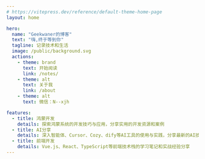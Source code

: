 ```yaml
---
# https://vitepress.dev/reference/default-theme-home-page
layout: home

hero:
  name: "Geekwaner的博客"
  text: "嗨,终于等到你"
  tagline: 记录技术和生活
  image: /public/background.svg
  actions:
    - theme: brand
      text: 开始阅读
      link: /notes/
    - theme: alt
      text: 关于我
      link: /about
    - theme: alt
      text: 微信：N--xjh

features:
  - title: 鸿蒙开发
    details: 探索鸿蒙系统的开发技巧与应用，分享实用的开发资源和案例
  - title: AI分享
    details: 深入智能体、Cursor、Cozy、dify等AI工具的使用与实践，分享最新的AI技术动态
  - title: 前端开发
    details: Vue.js、React、TypeScript等前端技术栈的学习笔记和实战经验分享
---
```

